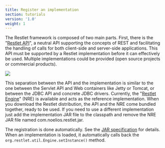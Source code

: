 ```yaml
---
title: Register an implementation
section: tutorials
version: '1.0'
weight: 1
---
```

The Restlet framework is composed of two main parts. First, there is the
"[Restlet API](api/)", a neutral API supporting the concepts of REST and
facilitating the handling of calls for both client-side and server-side
applications. This API must be supported by a Restlet implementation
before it can effectively be used. Multiple implementations could be
provided (open source projects or commercial products).

![](../images/tutorial01.png)

This separation between the API and the implementation is similar to the
one between the Servlet API and Web containers like Jetty or Tomcat, or
between the JDBC API and concrete JDBC drivers. Currently, the "[Restlet
Engine](nre/)" (NRE) is available and acts as the reference
implementation. When you download the Restlet distribution, the API and
the NRE come bundled together, ready to be used. If you need to use a
different implementation just add the implementation JAR file to the
classpath and remove the NRE JAR file named com.noelios.restlet.jar.

The registration is done automatically. See the [JAR
specification](http://java.sun.com/j2se/1.5.0/docs/guide/jar/jar.html#Service%20Provider)
for details. When an implementation is loaded, it automatically calls
back the `org.restlet.util.Engine.setInstance()` method.
